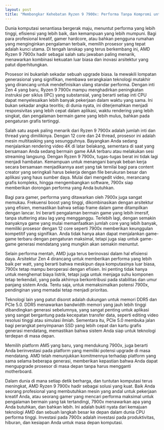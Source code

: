 ```yaml
---
layout: post
title: "Membongkar Kehebatan Ryzen 9 7900x: Performa Tanpa Kompromi untuk Kreator dan Gamer"
---
```


Dunia komputasi senantiasa bergerak maju, menuntut performa yang lebih tinggi, efisiensi yang lebih baik, dan kemampuan yang lebih mumpuni. Bagi para profesional kreatif, gamer hardcore, atau bahkan pengguna rumahan yang menginginkan pengalaman terbaik, memilih prosesor yang tepat adalah kunci utama. Di tengah lanskap yang terus berkembang ini, AMD Ryzen 9 7900x hadir sebagai salah satu jawaban paling menarik, menawarkan kombinasi kekuatan luar biasa dan inovasi arsitektur yang patut diperhitungkan.

Prosesor ini bukanlah sekadar sebuah upgrade biasa. Ia mewakili lompatan generasional yang signifikan, membawa serangkaian teknologi mutakhir yang dirancang untuk mendefinisikan ulang standar performa. Dengan inti Zen 4 yang baru, Ryzen 9 7900x mampu menghadirkan peningkatan instruksi per siklus (IPC) yang substansial, yang berarti setiap inti CPU dapat menyelesaikan lebih banyak pekerjaan dalam waktu yang sama. Ini bukan sekadar angka teoritis; di dunia nyata, ini diterjemahkan menjadi responsivitas yang lebih cepat dalam aplikasi, waktu rendering yang lebih singkat, dan pengalaman bermain game yang lebih mulus, bahkan pada pengaturan grafis tertinggi.

Salah satu aspek paling menarik dari Ryzen 9 7900x adalah jumlah inti dan thread yang dimilikinya. Dengan 12 core dan 24 thread, prosesor ini adalah mesin multitasking yang sesungguhnya. Bayangkan Anda sedang menjalankan rendering video 4K di latar belakang, sementara di saat yang bersamaan Anda sedang bermain game AAA terbaru atau melakukan sesi streaming langsung. Dengan Ryzen 9 7900x, tugas-tugas berat ini tidak lagi menjadi hambatan. Kemampuan untuk menangani banyak beban kerja secara bersamaan menjadikannya aset yang tak ternilai bagi para content creator yang seringkali harus bekerja dengan file berukuran besar dan aplikasi yang haus sumber daya. Mulai dari mengedit video, merancang grafis kompleks, hingga mengembangkan software, 7900x siap memberikan dorongan performa yang Anda butuhkan.

Bagi para gamer, performa yang ditawarkan oleh 7900x juga sangat memukau. Frekuensi boost yang tinggi, dikombinasikan dengan arsitektur yang efisien, memastikan bahwa setiap frame dalam game ditampilkan dengan lancar. Ini berarti pengalaman bermain game yang lebih imersif, tanpa stuttering atau lag yang mengganggu. Terlebih lagi, dengan semakin banyaknya game yang mulai memanfaatkan jumlah core yang lebih banyak, memiliki prosesor dengan 12 core seperti 7900x memberikan keunggulan kompetitif yang signifikan. Anda tidak hanya akan dapat menjalankan game-game terbaru dengan pengaturan maksimal, tetapi juga siap untuk game-game generasi mendatang yang mungkin akan semakin menuntut.

Selain performa mentah, AMD juga terus berinovasi dalam hal efisiensi daya. Arsitektur Zen 4 dirancang untuk memberikan performa yang lebih baik per watt, yang berarti bahwa meskipun daya komputasinya luar biasa, 7900x tetap mampu beroperasi dengan efisien. Ini penting tidak hanya untuk menghemat biaya listrik, tetapi juga untuk menjaga suhu komponen tetap terkendali, yang pada akhirnya berkontribusi pada stabilitas dan umur panjang sistem Anda. Tentu saja, untuk memaksimalkan potensi 7900x, pendinginan yang memadai tetap menjadi prioritas.

Teknologi lain yang patut disorot adalah dukungan untuk memori DDR5 dan PCIe 5.0. DDR5 menawarkan bandwidth memori yang jauh lebih tinggi dibandingkan generasi sebelumnya, yang sangat penting untuk aplikasi yang sangat bergantung pada kecepatan transfer data, seperti editing video resolusi tinggi atau simulasi ilmiah. Sementara itu, PCIe 5.0 membuka jalan bagi perangkat penyimpanan SSD yang lebih cepat dan kartu grafis generasi mendatang, memastikan bahwa sistem Anda siap untuk teknologi terdepan di masa depan.

Memilih platform AM5 yang baru, yang mendukung 7900x, juga berarti Anda berinvestasi pada platform yang memiliki potensi upgrade di masa mendatang. AMD telah menunjukkan komitmennya terhadap platform yang sama selama beberapa generasi, memberikan kepastian bahwa Anda dapat mengupgrade prosesor di masa depan tanpa harus mengganti motherboard.

Dalam dunia di mana setiap detik berharga, dan tuntutan komputasi terus meningkat, AMD Ryzen 9 7900x hadir sebagai solusi yang kuat. Baik Anda seorang profesional yang membutuhkan mesin yang andal untuk pekerjaan kreatif Anda, atau seorang gamer yang mencari performa maksimal untuk pengalaman bermain yang tak tertandingi, 7900x menawarkan apa yang Anda butuhkan, dan bahkan lebih. Ini adalah bukti nyata dari kemajuan teknologi AMD dan sebuah langkah besar ke depan dalam dunia CPU performa tinggi. Investasi pada 7900x adalah investasi pada produktivitas, hiburan, dan kesiapan Anda untuk masa depan komputasi.
